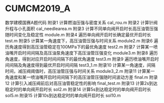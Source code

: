 # CUMCM2019_A
数学建模国赛A题代码
附录1 计算燃油压强与密度关系 cal_rou.m
附录2 计算针阀升程与小孔面积 cal_needlearea.m
附录3 计算不同单向阀开启时长高压油管压强随时间变化及稳定性 module.m
附录4 遍历单向阀开启时长确定最优开启时长 test.m
附录5 计算某一角速度下，高压油管压强与时间关系 module2.m
附录6 遍历角速度得到高压油管稳定在100MPa下的最优角速度 test2.m
附录7 计算某一喷油嘴开启时间间隔及高压油泵角速度下高压油管压强变化 module3.m
附录8 遍历角速度，得到对应开启时间间隔下的最优角速度 test3.m
附录9 遍历喷油嘴开启时间间隔及角速度得到最优开启时间间隔 test3_1.m
附录10 计算某一角速度，间隔时间，减压阀阈值时，高压油管压强与时间关系 module3_2.m
附录11 计算某一角速度和某一喷油嘴开启时间间隔下的高压油管压强随时间波动方差 final.m
附录12 计算引入减压阀前后对高压油管稳定性的影响 final_test.m
附录13 计算2s到达稳定时的单向阀开启时长 sol2.m
附录14 计算5s到达稳定时的单向阀开启时长 sol5.m
附录15 计算10s到达稳定时的单向阀开启时长 sol10.m
